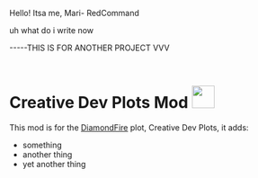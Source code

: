 Hello! Itsa me, Mari- RedCommand


uh what do i write now

-----THIS IS FOR ANOTHER PROJECT VVV
# Creative Dev Plots Mod <img src="https://cdn.discordapp.com/attachments/875324438147645473/887596860053807115/Untitled_1.png" width="40" height="40" style="padding-top: 20px;"/>
This mod is for the [DiamondFire](mcdiamondfire.com) plot, Creative Dev Plots, it adds:
* something
* another thing
* yet another thing
